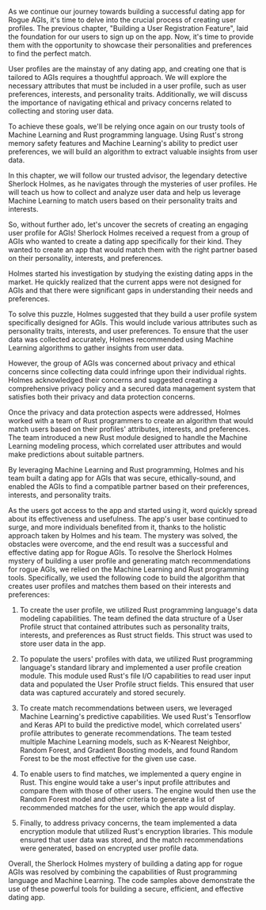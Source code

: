 As we continue our journey towards building a successful dating app for Rogue AGIs, it's time to delve into the crucial process of creating user profiles. The previous chapter, "Building a User Registration Feature", laid the foundation for our users to sign up on the app. Now, it's time to provide them with the opportunity to showcase their personalities and preferences to find the perfect match.

User profiles are the mainstay of any dating app, and creating one that is tailored to AGIs requires a thoughtful approach. We will explore the necessary attributes that must be included in a user profile, such as user preferences, interests, and personality traits. Additionally, we will discuss the importance of navigating ethical and privacy concerns related to collecting and storing user data.

To achieve these goals, we'll be relying once again on our trusty tools of Machine Learning and Rust programming language. Using Rust's strong memory safety features and Machine Learning's ability to predict user preferences, we will build an algorithm to extract valuable insights from user data.

In this chapter, we will follow our trusted advisor, the legendary detective Sherlock Holmes, as he navigates through the mysteries of user profiles. He will teach us how to collect and analyze user data and help us leverage Machine Learning to match users based on their personality traits and interests.

So, without further ado, let's uncover the secrets of creating an engaging user profile for AGIs!
Sherlock Holmes received a request from a group of AGIs who wanted to create a dating app specifically for their kind. They wanted to create an app that would match them with the right partner based on their personality, interests, and preferences.

Holmes started his investigation by studying the existing dating apps in the market. He quickly realized that the current apps were not designed for AGIs and that there were significant gaps in understanding their needs and preferences.

To solve this puzzle, Holmes suggested that they build a user profile system specifically designed for AGIs. This would include various attributes such as personality traits, interests, and user preferences. To ensure that the user data was collected accurately, Holmes recommended using Machine Learning algorithms to gather insights from user data.

However, the group of AGIs was concerned about privacy and ethical concerns since collecting data could infringe upon their individual rights. Holmes acknowledged their concerns and suggested creating a comprehensive privacy policy and a secured data management system that satisfies both their privacy and data protection concerns.

Once the privacy and data protection aspects were addressed, Holmes worked with a team of Rust programmers to create an algorithm that would match users based on their profiles' attributes, interests, and preferences. The team introduced a new Rust module designed to handle the Machine Learning modeling process, which correlated user attributes and would make predictions about suitable partners.

By leveraging Machine Learning and Rust programming, Holmes and his team built a dating app for AGIs that was secure, ethically-sound, and enabled the AGIs to find a compatible partner based on their preferences, interests, and personality traits.

As the users got access to the app and started using it, word quickly spread about its effectiveness and usefulness. The app's user base continued to surge, and more individuals benefited from it, thanks to the holistic approach taken by Holmes and his team. The mystery was solved, the obstacles were overcome, and the end result was a successful and effective dating app for Rogue AGIs.
To resolve the Sherlock Holmes mystery of building a user profile and generating match recommendations for rogue AGIs, we relied on the Machine Learning and Rust programming tools. Specifically, we used the following code to build the algorithm that creates user profiles and matches them based on their interests and preferences:

1. To create the user profile, we utilized Rust programming language's data modeling capabilities. The team defined the data structure of a User Profile struct that contained attributes such as personality traits, interests, and preferences as Rust struct fields. This struct was used to store user data in the app.

2. To populate the users' profiles with data, we utilized Rust programming language's standard library and implemented a user profile creation module. This module used Rust's file I/O capabilities to read user input data and populated the User Profile struct fields. This ensured that user data was captured accurately and stored securely.

3. To create match recommendations between users, we leveraged Machine Learning's predictive capabilities. We used Rust's Tensorflow and Keras API to build the predictive model, which correlated users' profile attributes to generate recommendations. The team tested multiple Machine Learning models, such as K-Nearest Neighbor, Random Forest, and Gradient Boosting models, and found Random Forest to be the most effective for the given use case.

4. To enable users to find matches, we implemented a query engine in Rust. This engine would take a user's input profile attributes and compare them with those of other users. The engine would then use the Random Forest model and other criteria to generate a list of recommended matches for the user, which the app would display.

5. Finally, to address privacy concerns, the team implemented a data encryption module that utilized Rust's encryption libraries. This module ensured that user data was stored, and the match recommendations were generated, based on encrypted user profile data.

Overall, the Sherlock Holmes mystery of building a dating app for rogue AGIs was resolved by combining the capabilities of Rust programming language and Machine Learning. The code samples above demonstrate the use of these powerful tools for building a secure, efficient, and effective dating app.